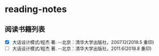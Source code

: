 # reading-notes

## 阅读书籍列表
- [x] 大话设计模式/程杰 著. --北京：清华大学出版社，2007.12(2018.5 重印)
- [ ] 大话设计模式/程杰 著. --北京：清华大学出版社，2011.6(2018.8 重印)
